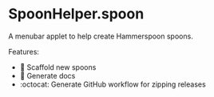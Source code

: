 # SpoonHelper.spoon

A menubar applet to help create Hammerspoon spoons.

Features:
- :hammer: Scaffold new spoons
- :page_with_curl: Generate docs
- :octocat: Generate GitHub workflow for zipping releases